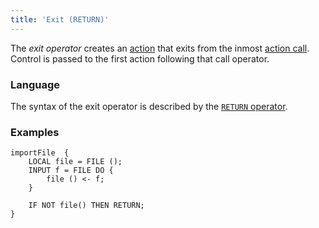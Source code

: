 ```yaml
---
title: 'Exit (RETURN)'
---
```


The *exit operator* creates an [action](Actions.md) that exits from the inmost [action call](Call_EXEC.md). Control is passed to the first action following that call operator.

### Language

The syntax of the exit operator is described by the [`RETURN` operator](RETURN_operator.md). 

### Examples


```lsf
importFile  {
    LOCAL file = FILE ();
    INPUT f = FILE DO {
        file () <- f;
    }

    IF NOT file() THEN RETURN;
}
```

